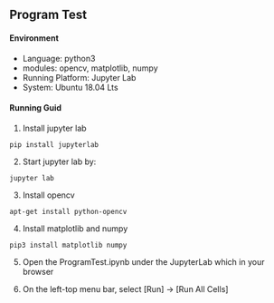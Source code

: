 ## Program Test
#### Environment
* Language: python3
* modules: opencv, matplotlib, numpy
* Running Platform: Jupyter Lab
* System: Ubuntu 18.04 Lts

#### Running Guid
1. Install jupyter lab

```
pip install jupyterlab
```

2. Start jupyter lab by:

```
jupyter lab
```

3. Install opencv

```
apt-get install python-opencv
```

4. Install matplotlib and numpy

```
pip3 install matplotlib numpy
```

5. Open the ProgramTest.ipynb under the JupyterLab which in your browser

6. On the left-top menu bar, select [Run] -> [Run All Cells]
